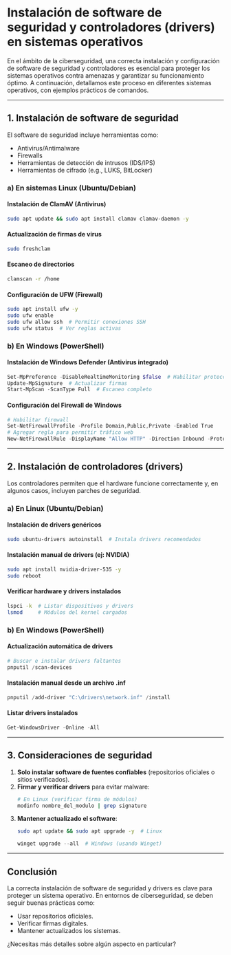 # **Instalación de software de seguridad y controladores (drivers) en sistemas operativos**

En el ámbito de la ciberseguridad, una correcta instalación y configuración de software de seguridad y controladores es esencial para proteger los sistemas operativos contra amenazas y garantizar su funcionamiento óptimo. A continuación, detallamos este proceso en diferentes sistemas operativos, con ejemplos prácticos de comandos.

---

## **1. Instalación de software de seguridad**
El software de seguridad incluye herramientas como:
- Antivirus/Antimalware
- Firewalls
- Herramientas de detección de intrusos (IDS/IPS)
- Herramientas de cifrado (e.g., LUKS, BitLocker)

### **a) En sistemas Linux (Ubuntu/Debian)**
#### **Instalación de ClamAV (Antivirus)**
```bash
sudo apt update && sudo apt install clamav clamav-daemon -y
```
#### **Actualización de firmas de virus**
```bash
sudo freshclam
```
#### **Escaneo de directorios**
```bash
clamscan -r /home
```

#### **Configuración de UFW (Firewall)**
```bash
sudo apt install ufw -y
sudo ufw enable
sudo ufw allow ssh  # Permitir conexiones SSH
sudo ufw status  # Ver reglas activas
```

### **b) En Windows (PowerShell)**
#### **Instalación de Windows Defender (Antivirus integrado)**
```powershell
Set-MpPreference -DisableRealtimeMonitoring $false  # Habilitar protección en tiempo real
Update-MpSignature  # Actualizar firmas
Start-MpScan -ScanType Full  # Escaneo completo
```

#### **Configuración del Firewall de Windows**
```powershell
# Habilitar firewall
Set-NetFirewallProfile -Profile Domain,Public,Private -Enabled True
# Agregar regla para permitir tráfico web
New-NetFirewallRule -DisplayName "Allow HTTP" -Direction Inbound -Protocol TCP -LocalPort 80 -Action Allow
```

---

## **2. Instalación de controladores (drivers)**
Los controladores permiten que el hardware funcione correctamente y, en algunos casos, incluyen parches de seguridad.

### **a) En Linux (Ubuntu/Debian)**
#### **Instalación de drivers genéricos**
```bash
sudo ubuntu-drivers autoinstall  # Instala drivers recomendados
```

#### **Instalación manual de drivers (ej: NVIDIA)**
```bash
sudo apt install nvidia-driver-535 -y
sudo reboot
```

#### **Verificar hardware y drivers instalados**
```bash
lspci -k  # Listar dispositivos y drivers
lsmod     # Módulos del kernel cargados
```

### **b) En Windows (PowerShell)**
#### **Actualización automática de drivers**
```powershell
# Buscar e instalar drivers faltantes
pnputil /scan-devices
```

#### **Instalación manual desde un archivo .inf**
```powershell
pnputil /add-driver "C:\drivers\network.inf" /install
```

#### **Listar drivers instalados**
```powershell
Get-WindowsDriver -Online -All
```

---

## **3. Consideraciones de seguridad**
1. **Solo instalar software de fuentes confiables** (repositorios oficiales o sitios verificados).
2. **Firmar y verificar drivers** para evitar malware:
   ```bash
   # En Linux (verificar firma de módulos)
   modinfo nombre_del_modulo | grep signature
   ```
3. **Mantener actualizado el software**:
   ```bash
   sudo apt update && sudo apt upgrade -y  # Linux
   ```
   ```powershell
   winget upgrade --all  # Windows (usando Winget)
   ```

---

## **Conclusión**
La correcta instalación de software de seguridad y drivers es clave para proteger un sistema operativo. En entornos de ciberseguridad, se deben seguir buenas prácticas como:
- Usar repositorios oficiales.
- Verificar firmas digitales.
- Mantener actualizados los sistemas.

¿Necesitas más detalles sobre algún aspecto en particular?
